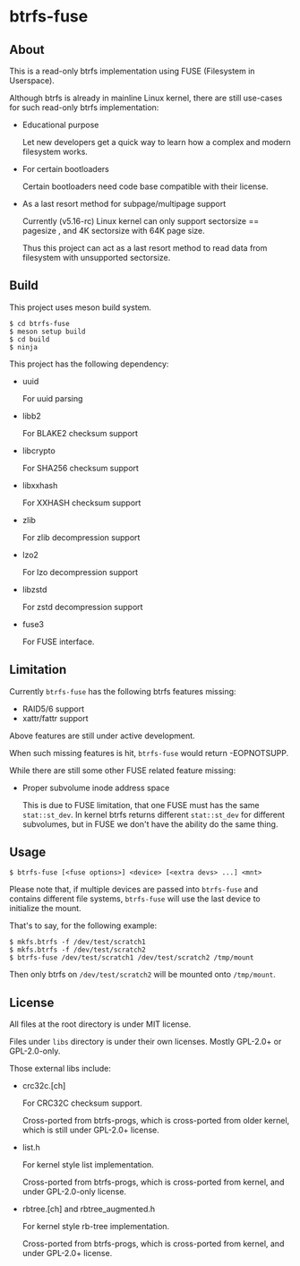 btrfs-fuse
==========

About
-----

This is a read-only btrfs implementation using FUSE (Filesystem in Userspace).

Although btrfs is already in mainline Linux kernel, there are still use-cases
for such read-only btrfs implementation:

* Educational purpose

  Let new developers get a quick way to learn how a complex and modern
  filesystem works.

* For certain bootloaders

  Certain bootloaders need code base compatible with their license.

* As a last resort method for subpage/multipage support

  Currently (v5.16-rc) Linux kernel can only support sectorsize == pagesize , and
  4K sectorsize with 64K page size.

  Thus this project can act as a last resort method to read data from filesystem
  with unsupported sectorsize.


Build
-----

This project uses meson build system.

```
$ cd btrfs-fuse
$ meson setup build
$ cd build
$ ninja
```

This project has the following dependency:

- uuid

  For uuid parsing

- libb2

  For BLAKE2 checksum support

- libcrypto

  For SHA256 checksum support

- libxxhash

  For XXHASH checksum support

- zlib

  For zlib decompression support

- lzo2

  For lzo decompression support

- libzstd

  For zstd decompression support

- fuse3

  For FUSE interface.


Limitation
----------

Currently `btrfs-fuse` has the following btrfs features missing:

- RAID5/6 support
- xattr/fattr support

Above features are still under active development.

When such missing features is hit, `btrfs-fuse` would return -EOPNOTSUPP.


While there are still some other FUSE related feature missing:

- Proper subvolume inode address space

  This is due to FUSE limitation, that one FUSE must has the same `stat::st_dev`.
  In kernel btrfs returns different `stat::st_dev` for different subvolumes,
  but in FUSE we don't have the ability do the same thing.


Usage
-----

```
$ btrfs-fuse [<fuse options>] <device> [<extra devs> ...] <mnt>
```

Please note that, if multiple devices are passed into `btrfs-fuse` and contains
different file systems, `btrfs-fuse` will use the last device to initialize the
mount.

That's to say, for the following example:

```
$ mkfs.btrfs -f /dev/test/scratch1
$ mkfs.btrfs -f /dev/test/scratch2
$ btrfs-fuse /dev/test/scratch1 /dev/test/scratch2 /tmp/mount
```

Then only btrfs on `/dev/test/scratch2` will be mounted onto `/tmp/mount`.


License
-------

All files at the root directory is under MIT license.

Files under `libs` directory is under their own licenses.
Mostly GPL-2.0+ or GPL-2.0-only.

Those external libs include:

- crc32c.[ch]

  For CRC32C checksum support.

  Cross-ported from btrfs-progs, which is cross-ported from older kernel, which
  is still under GPL-2.0+ license.

- list.h

  For kernel style list implementation.

  Cross-ported from btrfs-progs, which is cross-ported from kernel, and under
  GPL-2.0-only license.

- rbtree.[ch] and rbtree_augmented.h

  For kernel style rb-tree implementation.

  Cross-ported from btrfs-progs, which is cross-ported from kernel, and under
  GPL-2.0+ license.
